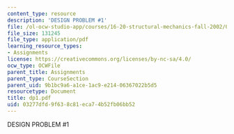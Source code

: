 ```yaml
---
content_type: resource
description: 'DESIGN PROBLEM #1'
file: /ol-ocw-studio-app/courses/16-20-structural-mechanics-fall-2002/03277dfd9f638c81eca74b52fb06bb52_dp1.pdf
file_size: 131245
file_type: application/pdf
learning_resource_types:
- Assignments
license: https://creativecommons.org/licenses/by-nc-sa/4.0/
ocw_type: OCWFile
parent_title: Assignments
parent_type: CourseSection
parent_uid: 9b1bc9a6-a1ce-1ac9-e214-06367022b5d5
resourcetype: Document
title: dp1.pdf
uid: 03277dfd-9f63-8c81-eca7-4b52fb06bb52
---
```

DESIGN PROBLEM #1